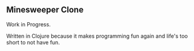 ## Minesweeper Clone

Work in Progress.

Written in Clojure because it makes programming fun again and life's too short to not have fun.

